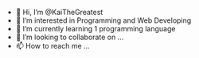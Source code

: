 - 👋 Hi, I’m @KaiTheGreatest
- 👀 I’m interested in Programming and Web Developing
- 🌱 I’m currently learning 1 programming language
- 💞️ I’m looking to collaborate on ...
- 📫 How to reach me ...

<!---
KaiTheGreatest/KaiTheGreatest is a ✨ special ✨ repository because its `README.md` (this file) appears on your GitHub profile.
You can click the Preview link to take a look at your changes.
--->
